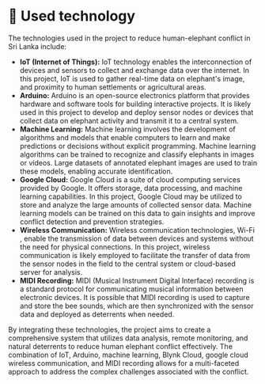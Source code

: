 # 🦣 Used technology

The technologies used in the project to reduce human-elephant conflict in Sri Lanka include:

* **IoT (Internet of Things):** IoT technology enables the interconnection of devices and sensors to collect and exchange data over the internet. In this project, IoT is used to gather real-time data on elephant's image, and proximity to human settlements or agricultural areas.
* **Arduino:** Arduino is an open-source electronics platform that provides hardware and software tools for building interactive projects. It is likely used in this project to develop and deploy sensor nodes or devices that collect data on elephant activity and transmit it to a central system.
* **Machine Learning:** Machine learning involves the development of algorithms and models that enable computers to learn and make predictions or decisions without explicit programming. Machine learning algorithms can be trained to recognize and classify elephants in images or videos. Large datasets of annotated elephant images are used to train these models, enabling accurate identification.
* **Google Cloud:** Google Cloud is a suite of cloud computing services provided by Google. It offers storage, data processing, and machine learning capabilities. In this project, Google Cloud may be utilized to store and analyze the large amounts of collected sensor data. Machine learning models can be trained on this data to gain insights and improve conflict detection and prevention strategies.
* **Wireless Communication:** Wireless communication technologies, Wi-Fi , enable the transmission of data between devices and systems without the need for physical connections. In this project, wireless communication is likely employed to facilitate the transfer of data from the sensor nodes in the field to the central system or cloud-based server for analysis.
* **MIDI Recording:** MIDI (Musical Instrument Digital Interface) recording is a standard protocol for communicating musical information between electronic devices. It is possible that MIDI recording is used to capture and store the bee sounds, which are then synchronized with the sensor data and deployed as deterrents when needed.

By integrating these technologies, the project aims to create a comprehensive system that utilizes data analysis, remote monitoring, and natural deterrents to reduce human elephant conflict effectively. The combination of IoT, Arduino, machine learning, Blynk Cloud, google cloud wireless communication, and MIDI recording allows for a multi-faceted approach to address the complex challenges associated with the conflict.
